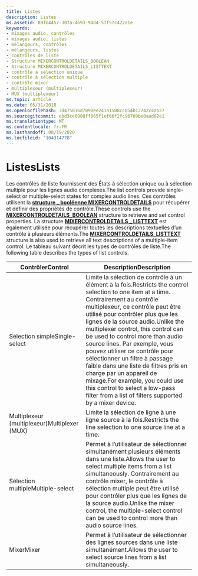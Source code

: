 ```yaml
---
title: Listes
description: Listes
ms.assetid: 89fb4457-307a-4693-94d4-57f57c422d1e
keywords:
- mixages audio, contrôles
- mixages audio, listes
- mélangeurs, contrôles
- mélangeurs, listes
- contrôles de liste
- Structure MIXERCONTROLDETAILS_BOOLEAN
- Structure MIXERCONTROLDETAILS_LISTTEXT
- contrôle à sélection unique
- contrôle à sélection multiple
- contrôle mixer
- multiplexeur (multiplexeur)
- MUX (multiplexeur)
ms.topic: article
ms.date: 05/31/2018
ms.openlocfilehash: 3d475816d7090ee241a1508cc054b12742c4ab27
ms.sourcegitcommit: ebd3ce6908ff865f1ef66f2fc96769be0aad82e1
ms.translationtype: MT
ms.contentlocale: fr-FR
ms.lasthandoff: 08/19/2020
ms.locfileid: "104314778"
---
```

# <a name="lists"></a><span data-ttu-id="62a19-115">Listes</span><span class="sxs-lookup"><span data-stu-id="62a19-115">Lists</span></span>

<span data-ttu-id="62a19-116">Les contrôles de liste fournissent des États à sélection unique ou à sélection multiple pour les lignes audio complexes.</span><span class="sxs-lookup"><span data-stu-id="62a19-116">The list controls provide single-select or multiple-select states for complex audio lines.</span></span> <span data-ttu-id="62a19-117">Ces contrôles utilisent la [**structure \_ booléenne MIXERCONTROLDETAILS**](/previous-versions//dd757295(v=vs.85)) pour récupérer et définir des propriétés de contrôle.</span><span class="sxs-lookup"><span data-stu-id="62a19-117">These controls use the [**MIXERCONTROLDETAILS\_BOOLEAN**](/previous-versions//dd757295(v=vs.85)) structure to retrieve and set control properties.</span></span> <span data-ttu-id="62a19-118">La structure [**MIXERCONTROLDETAILS \_ LISTTEXT**](/previous-versions//dd757296(v=vs.85)) est également utilisée pour récupérer toutes les descriptions textuelles d’un contrôle à plusieurs éléments.</span><span class="sxs-lookup"><span data-stu-id="62a19-118">The [**MIXERCONTROLDETAILS\_LISTTEXT**](/previous-versions//dd757296(v=vs.85)) structure is also used to retrieve all text descriptions of a multiple-item control.</span></span> <span data-ttu-id="62a19-119">Le tableau suivant décrit les types de contrôles de liste.</span><span class="sxs-lookup"><span data-stu-id="62a19-119">The following table describes the types of list controls.</span></span>



| <span data-ttu-id="62a19-120">Contrôler</span><span class="sxs-lookup"><span data-stu-id="62a19-120">Control</span></span>           | <span data-ttu-id="62a19-121">Description</span><span class="sxs-lookup"><span data-stu-id="62a19-121">Description</span></span>                                                                                                                                                                                                                                                                      |
|-------------------|----------------------------------------------------------------------------------------------------------------------------------------------------------------------------------------------------------------------------------------------------------------------------------|
| <span data-ttu-id="62a19-122">Sélection simple</span><span class="sxs-lookup"><span data-stu-id="62a19-122">Single-select</span></span>     | <span data-ttu-id="62a19-123">Limite la sélection de contrôle à un élément à la fois.</span><span class="sxs-lookup"><span data-stu-id="62a19-123">Restricts the control selection to one item at a time.</span></span> <span data-ttu-id="62a19-124">Contrairement au contrôle multiplexeur, ce contrôle peut être utilisé pour contrôler plus que les lignes de la source audio.</span><span class="sxs-lookup"><span data-stu-id="62a19-124">Unlike the multiplexer control, this control can be used to control more than audio source lines.</span></span> <span data-ttu-id="62a19-125">Par exemple, vous pouvez utiliser ce contrôle pour sélectionner un filtre à passage faible dans une liste de filtres pris en charge par un appareil de mixage.</span><span class="sxs-lookup"><span data-stu-id="62a19-125">For example, you could use this control to select a low-pass filter from a list of filters supported by a mixer device.</span></span> |
| <span data-ttu-id="62a19-126">Multiplexeur (multiplexeur)</span><span class="sxs-lookup"><span data-stu-id="62a19-126">Multiplexer (MUX)</span></span> | <span data-ttu-id="62a19-127">Limite la sélection de ligne à une ligne source à la fois.</span><span class="sxs-lookup"><span data-stu-id="62a19-127">Restricts the line selection to one source line at a time.</span></span>                                                                                                                                                                                                                       |
| <span data-ttu-id="62a19-128">Sélection multiple</span><span class="sxs-lookup"><span data-stu-id="62a19-128">Multiple-select</span></span>   | <span data-ttu-id="62a19-129">Permet à l’utilisateur de sélectionner simultanément plusieurs éléments dans une liste.</span><span class="sxs-lookup"><span data-stu-id="62a19-129">Allows the user to select multiple items from a list simultaneously.</span></span> <span data-ttu-id="62a19-130">Contrairement au contrôle mixer, le contrôle à sélection multiple peut être utilisé pour contrôler plus que les lignes de la source audio.</span><span class="sxs-lookup"><span data-stu-id="62a19-130">Unlike the mixer control, the multiple-select control can be used to control more than audio source lines.</span></span>                                                                                                  |
| <span data-ttu-id="62a19-131">Mixer</span><span class="sxs-lookup"><span data-stu-id="62a19-131">Mixer</span></span>             | <span data-ttu-id="62a19-132">Permet à l’utilisateur de sélectionner des lignes sources dans une liste simultanément.</span><span class="sxs-lookup"><span data-stu-id="62a19-132">Allows the user to select source lines from a list simultaneously.</span></span>                                                                                                                                                                                                               |



 

 

 